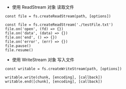 -   使用 ReadStream 对象 读取文件

```
const file = fs.createReadStream(path, [options])

const file = fs.createReadStream('./testFile.txt')
file.on('open', (fd) => {})
file.on('data', (data) => {})
file.on('end', () => {})
file.on('error', (err) => {})
file.pause()
file.resume()
```

-   使用 WriteStream 对象 写入文件

```
const writable = fs.createWriteStream(path, [options])

writable.write(chunk, [encoding], [callback])
writable.end([chunk], [encoding], [callback])
```
